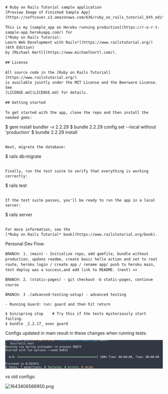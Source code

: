 ```
# Ruby on Rails Tutorial sample application
[Preview Image of Finished Sample App](https://softcover.s3.amazonaws.com/636/ruby_on_rails_tutorial_6th_edition/images/figures/home_page_with_feed.png")

This is my [sample_app on Heroku running production](https://r-o-r-t-sample-app.herokuapp.com/) for
[*Ruby on Rails Tutorial:
Learn Web Development with Rails*](https://www.railstutorial.org/)
(6th Edition)
by [Michael Hartl](https://www.michaelhartl.com/).

## License

All source code in the [Ruby on Rails Tutorial](https://www.railstutorial.org/)
is available jointly under the MIT License and the Beerware License. See
[LICENSE.md](LICENSE.md) for details.

## Getting started

To get started with the app, clone the repo and then install the needed gems:

```

$ gem install bundler -v 2.2.29
$ bundle 2.2.29 config set --local without 'production'
$ bundle 2.2.29 install

```

Next, migrate the database:

```

$ rails db:migrate

```

Finally, run the test suite to verify that everything is working correctly:

```

$ rails test

```

If the test suite passes, you'll be ready to run the app in a local server:

```

$ rails server

```

For more information, see the
[*Ruby on Rails Tutorial* book](https://www.railstutorial.org/book).
```

Personal Dev Flow:

`BRANCH: 1. (main) - Initialize repo, add gemfile, bundle without production, update readme, create basic hello action and set to root route, heroku login / create app / rename app/ push to heroku main, test deploy was a success,and add link to README. (next) => `

`BRANCH: 2. (static-pages) - git checkout -b static-pages, continue course`

`BRANCH: 3 .(advanced-testing-setup) - advanced testing `

`- Running Guard: run: guard and then hit return`

```
$ bin/spring stop    # Try this if the tests mysteriously start failing.
$ bundle _2.2.17_ exec guard
```

Configs updated in main result in these changes when running tests:

![1643406520923.png](image/README/1643406520923.png)

vs old configs:

![1643406566950.png](image/README/1643406566950.png)

